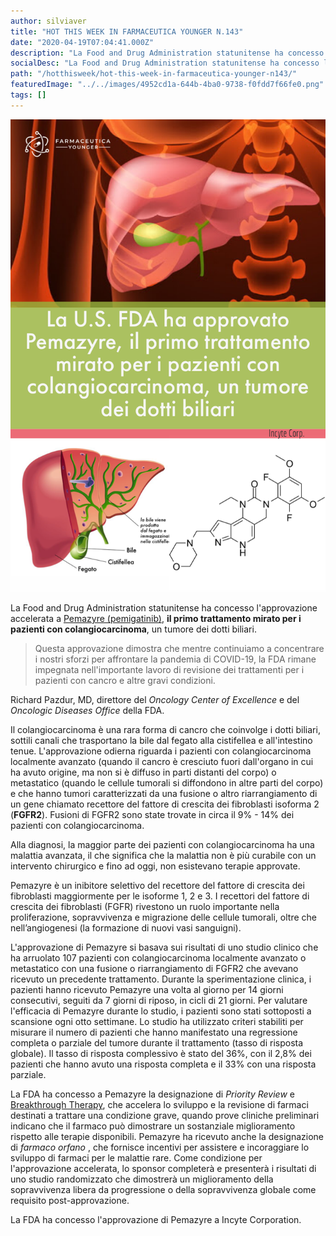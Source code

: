 ```yaml
---
author: silviaver
title: "HOT THIS WEEK IN FARMACEUTICA YOUNGER N.143"
date: "2020-04-19T07:04:41.000Z"
description: "La Food and Drug Administration statunitense ha concesso l'approvazione accelerata a Pemazyre (pemigatinib), il primo trattamento mirato per i pazienti con colangiocarcinoma, un tumore dei dotti biliari."
socialDesc: "La Food and Drug Administration statunitense ha concesso l'approvazione accelerata a Pemazyre (pemigatinib), il primo trattamento mirato per i pazienti con colangiocarcinoma, un tumore dei dotti biliari."
path: "/hotthisweek/hot-this-week-in-farmaceutica-younger-n143/"
featuredImage: "../../images/4952cd1a-644b-4ba0-9738-f0fdd7f66fe0.png"
tags: []
---
```


![](../../images/4952cd1a-644b-4ba0-9738-f0fdd7f66fe0.png)

La Food and Drug Administration statunitense ha concesso l'approvazione accelerata a [Pemazyre (pemigatinib)](https://www.fda.gov/news-events/press-announcements/fda-approves-first-targeted-treatment-patients-cholangiocarcinoma-cancer-bile-ducts), **il primo trattamento mirato per i pazienti con colangiocarcinoma**, un tumore dei dotti biliari.

> Questa approvazione dimostra che mentre continuiamo a concentrare i nostri sforzi per affrontare la pandemia di COVID-19, la FDA rimane impegnata nell'importante lavoro di revisione dei trattamenti per i pazienti con cancro e altre gravi condizioni.

Richard Pazdur, MD, direttore del _Oncology Center of Excellence_ e del _Oncologic Diseases Office_ della FDA.

Il colangiocarcinoma è una rara forma di cancro che coinvolge i dotti biliari, sottili canali che trasportano la bile dal fegato alla cistifellea e all'intestino tenue. L'approvazione odierna riguarda i pazienti con colangiocarcinoma localmente avanzato (quando il cancro è cresciuto fuori dall'organo in cui ha avuto origine, ma non si è diffuso in parti distanti del corpo) o metastatico (quando le cellule tumorali si diffondono in altre parti del corpo) e che hanno tumori caratterizzati da una fusione o altro riarrangiamento di un gene chiamato recettore del fattore di crescita dei fibroblasti isoforma 2 (**FGFR2**). Fusioni di FGFR2 sono state trovate in circa il 9% - 14% dei pazienti con colangiocarcinoma.

Alla diagnosi, la maggior parte dei pazienti con colangiocarcinoma ha una malattia avanzata, il che significa che la malattia non è più curabile con un intervento chirurgico e fino ad oggi, non esistevano terapie approvate.

Pemazyre è un inibitore selettivo del recettore del fattore di crescita dei fibroblasti maggiormente per le isoforme 1, 2 e 3. I recettori del fattore di crescita dei fibroblasti (FGFR) rivestono un ruolo importante nella proliferazione, sopravvivenza e migrazione delle cellule tumorali, oltre che nell’angiogenesi (la formazione di nuovi vasi sanguigni).

L'approvazione di Pemazyre si basava sui risultati di uno studio clinico che ha arruolato 107 pazienti con colangiocarcinoma localmente avanzato o metastatico con una fusione o riarrangiamento di FGFR2 che avevano ricevuto un precedente trattamento. Durante la sperimentazione clinica, i pazienti hanno ricevuto Pemazyre una volta al giorno per 14 giorni consecutivi, seguiti da 7 giorni di riposo, in cicli di 21 giorni. Per valutare l'efficacia di Pemazyre durante lo studio, i pazienti sono stati sottoposti a scansione ogni otto settimane. Lo studio ha utilizzato criteri stabiliti per misurare il numero di pazienti che hanno manifestato una regressione completa o parziale del tumore durante il trattamento (tasso di risposta globale). Il tasso di risposta complessivo è stato del 36%, con il 2,8% dei pazienti che hanno avuto una risposta completa e il 33% con una risposta parziale.

La FDA ha concesso a Pemazyre la designazione di _Priority Review_ e [Breakthrough Therapy](https://www.farmaceuticayounger.science/blog/2018/12/breakthrough-therapy/), che accelera lo sviluppo e la revisione di farmaci destinati a trattare una condizione grave, quando prove cliniche preliminari indicano che il farmaco può dimostrare un sostanziale miglioramento rispetto alle terapie disponibili. Pemazyre ha ricevuto anche la designazione di _farmaco orfano_ , che fornisce incentivi per assistere e incoraggiare lo sviluppo di farmaci per le malattie rare. Come condizione per l'approvazione accelerata, lo sponsor completerà e presenterà i risultati di uno studio randomizzato che dimostrerà un miglioramento della sopravvivenza libera da progressione o della sopravvivenza globale come requisito post-approvazione.

La FDA ha concesso l'approvazione di Pemazyre a Incyte Corporation.
